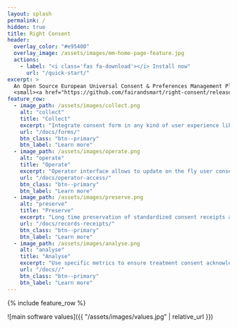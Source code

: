 ```yaml
---
layout: splash
permalink: /
hidden: true
title: Right Consent
header:
  overlay_color: "#e95400"
  overlay_image: /assets/images/mm-home-page-feature.jpg
  actions:
    - label: "<i class='fas fa-download'></i> Install now"
      url: "/quick-start/"
excerpt: >
  An Open Source European Universal Consent & Preferences Management Plateform <br />
  <small><a href="https://github.com/fairandsmart/right-consent/releases/tag/1.0.13">Latest release v1.0.13</a></small>
feature_row:
  - image_path: /assets/images/collect.png
    alt: "collect"
    title: "Collect"
    excerpt: "Integrate consent form in any kind of user experience like web or mobile application."
    url: "/docs/forms/"
    btn_class: "btn--primary"
    btn_label: "Learn more"
  - image_path: /assets/images/operate.png
    alt: "operate"
    title: "Operate"
    excerpt: "Operator interface allows to update on the fly user consent or preference."
    url: "/docs/operator-access/"
    btn_class: "btn--primary"
    btn_label: "Learn more"
  - image_path: /assets/images/preserve.png
    alt: "preserve"
    title: "Preserve"
    excerpt: "Long time preservation of standardized consent receipts as proof"
    url: "/docs/records-receipts/"
    btn_class: "btn--primary"
    btn_label: "Learn more"
  - image_path: /assets/images/analyse.png
    alt: "analyse"
    title: "Analyse"
    excerpt: "Use specific metrics to ensure treatment consent acknowledgment"
    url: "/docs//"
    btn_class: "btn--primary"
    btn_label: "Learn more"
---
```


{% include feature_row %}

![main software values]({{ "/assets/images/values.jpg" | relative_url }})


